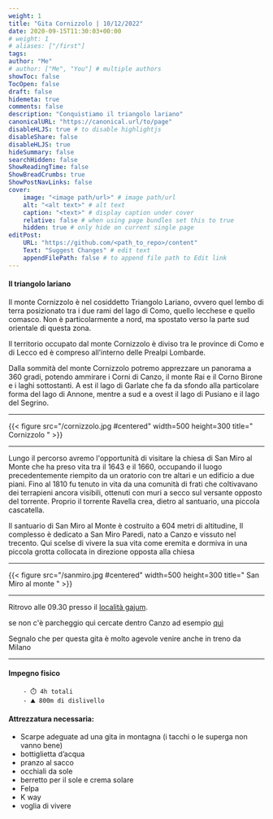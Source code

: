 ```yaml
---
weight: 1
title: "Gita Cornizzolo | 10/12/2022"
date: 2020-09-15T11:30:03+00:00
# weight: 1
# aliases: ["/first"]
tags: 
author: "Me"
# author: ["Me", "You"] # multiple authors
showToc: false
TocOpen: false
draft: false
hidemeta: true
comments: false
description: "Conquistiamo il triangolo lariano"
canonicalURL: "https://canonical.url/to/page"
disableHLJS: true # to disable highlightjs
disableShare: false
disableHLJS: true
hideSummary: false
searchHidden: false
ShowReadingTime: false
ShowBreadCrumbs: true
ShowPostNavLinks: false 
cover:
    image: "<image path/url>" # image path/url
    alt: "<alt text>" # alt text
    caption: "<text>" # display caption under cover
    relative: false # when using page bundles set this to true
    hidden: true # only hide on current single page
editPost:
    URL: "https://github.com/<path_to_repo>/content"
    Text: "Suggest Changes" # edit text
    appendFilePath: false # to append file path to Edit link
---
```




#### Il triangolo lariano 

<!--more--> 

Il monte Cornizzolo è nel cosiddetto Triangolo Lariano, ovvero quel lembo di terra posizionato tra i due rami del lago di Como, quello lecchese e quello comasco. Non è particolarmente a nord, ma spostato verso la parte sud orientale di questa zona.

Il territorio occupato dal monte Cornizzolo è diviso tra le province di Como e di Lecco ed è compreso all’interno delle Prealpi Lombarde.

Dalla sommità del monte Cornizzolo potremo  apprezzare un panorama a 360 gradi, potendo ammirare i Corni di Canzo, il monte Rai e il Corno Birone e i laghi sottostanti. A est il lago di Garlate che fa da sfondo alla particolare forma del lago di Annone, mentre a sud e a ovest il lago di Pusiano e il lago del Segrino.

---

{{< figure src="/cornizzolo.jpg #centered" width=500 height=300 title=" Cornizzolo " >}}

---

Lungo il percorso avremo l'opportunità di visitare la chiesa di San Miro al Monte che ha preso vita tra il 1643 e il 1660, occupando il luogo precedentemente riempito da un oratorio con tre altari e un edificio a due piani. Fino al 1810 fu tenuto in vita da una comunità di frati che coltivavano dei terrapieni ancora visibili, ottenuti con muri a secco sul versante opposto del torrente. Proprio il torrente Ravella crea, dietro al santuario, una piccola cascatella.

Il santuario di San Miro al Monte è costruito a 604 metri di altitudine, Il complesso è dedicato a San Miro Paredi, nato a Canzo e vissuto nel trecento. Qui scelse di vivere la sua vita come eremita e dormiva in una piccola grotta collocata in direzione opposta alla chiesa

---

{{< figure src="/sanmiro.jpg #centered" width=500 height=300 title=" San Miro al monte " >}}

---

Ritrovo alle 09.30 presso il  [località gajum](https://goo.gl/maps/fJ4fU56xroX2GzBX8). 

se non c'è parcheggio quì cercate dentro Canzo ad esempio [quì](https://goo.gl/maps/VsoKkCx8gjAFoT7c7)

Segnalo che per questa gita è molto agevole venire anche in treno da Milano 

--- 
#### Impegno fisico

        - ⏱️ 4h totali
        - ⛰️ 800m di dislivello 


#### Attrezzatura necessaria:  
- Scarpe adeguate ad una gita in montagna (i tacchi o le superga non vanno bene)
- bottiglietta d’acqua 
- pranzo al sacco 
- occhiali da sole
- berretto per il sole e crema solare
- Felpa 
- K way
- voglia di vivere 